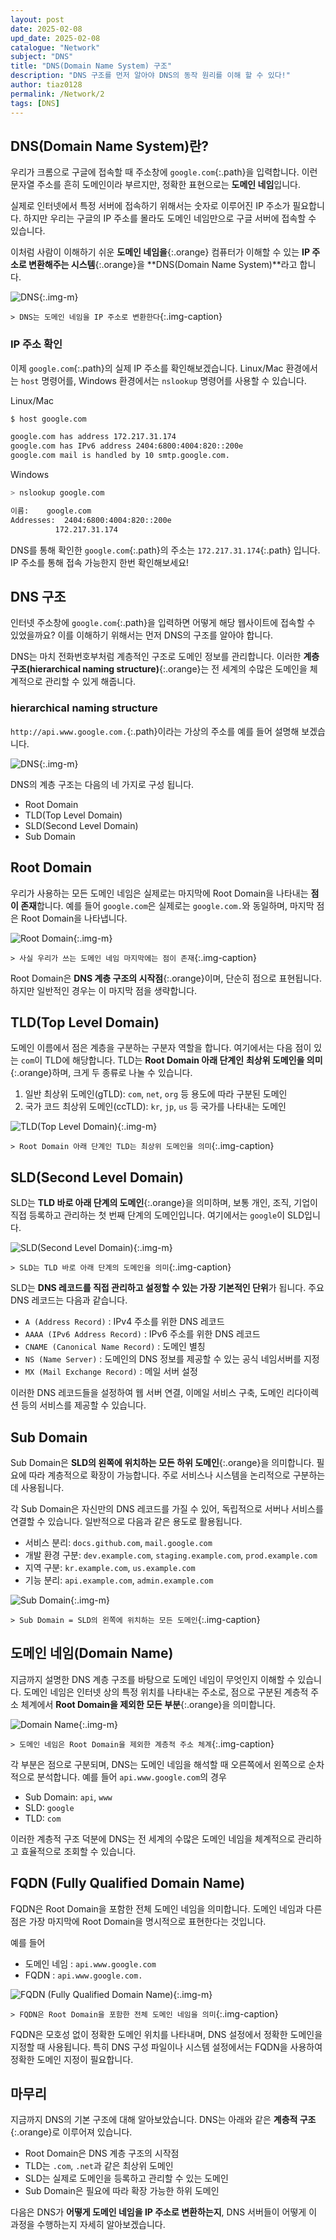 ```yaml
---
layout: post
date: 2025-02-08
upd_date: 2025-02-08
catalogue: "Network"
subject: "DNS"
title: "DNS(Domain Name System) 구조"
description: "DNS 구조를 먼저 알아야 DNS의 동작 원리를 이해 할 수 있다!"
author: tiaz0128
permalink: /Network/2
tags: [DNS]
---
```


## DNS(Domain Name System)란?

우리가 크롬으로 구글에 접속할 때 주소창에 `google.com`{:.path}을 입력합니다. 이런 문자열 주소를 흔히 도메인이라 부르지만, 정확한 표현으로는 **도메인 네임**입니다.

실제로 인터넷에서 특정 서버에 접속하기 위해서는 숫자로 이루어진 IP 주소가 필요합니다. 하지만 우리는 구글의 IP 주소를 몰라도 도메인 네임만으로 구글 서버에 접속할 수 있습니다.

이처럼 사람이 이해하기 쉬운 **도메인 네임을**{:.orange} 컴퓨터가 이해할 수 있는 **IP 주소로 변환해주는 시스템**{:.orange}을 **DNS(Domain Name System)**라고 합니다.

![DNS](/assets/img/content/Network/002/001.png){:.img-m}

`> DNS는 도메인 네임을 IP 주소로 변환한다`{:.img-caption}

### IP 주소 확인

이제 `google.com`{:.path}의 실제 IP 주소를 확인해보겠습니다. Linux/Mac 환경에서는 `host` 명령어를, Windows 환경에서는 `nslookup` 명령어를 사용할 수 있습니다.

<div class="file-name">Linux/Mac</div>

```bash
$ host google.com
```

```bash
google.com has address 172.217.31.174
google.com has IPv6 address 2404:6800:4004:820::200e
google.com mail is handled by 10 smtp.google.com.
```

<div class="file-name">Windows</div>

```bash
> nslookup google.com
```

```bash
이름:    google.com
Addresses:  2404:6800:4004:820::200e
          172.217.31.174
```

DNS를 통해 확인한 `google.com`{:.path}의 주소는 `172.217.31.174`{:.path} 입니다. IP 주소를 통해 접속 가능한지 한번 확인해보세요!

## DNS 구조

인터넷 주소창에 `google.com`{:.path}을 입력하면 어떻게 해당 웹사이트에 접속할 수 있었을까요? 이를 이해하기 위해서는 먼저 DNS의 구조를 알아야 합니다.

DNS는 마치 전화번호부처럼 계층적인 구조로 도메인 정보를 관리합니다. 이러한 **계층 구조(hierarchical naming structure)**{:.orange}는 전 세계의 수많은 도메인을 체계적으로 관리할 수 있게 해줍니다.

### hierarchical naming structure

`http://api.www.google.com.`{:.path}이라는 가상의 주소를 예를 들어 설명해 보겠습니다.

![DNS](/assets/img/content/Network/002/003.png){:.img-m}

DNS의 계층 구조는 다음의 네 가지로 구성 됩니다.

- Root Domain
- TLD(Top Level Domain)
- SLD(Second Level Domain)
- Sub Domain

## Root Domain

우리가 사용하는 모든 도메인 네임은 실제로는 마지막에 Root Domain을 나타내는 **점이 존재**합니다. 예를 들어 `google.com`은 실제로는 `google.com.`와 동일하며, 마지막 점은 Root Domain을 나타냅니다.

![Root Domain](/assets/img/content/Network/002/004.png){:.img-m}

`> 사실 우리가 쓰는 도메인 네임 마지막에는 점이 존재`{:.img-caption}

Root Domain은 **DNS 계층 구조의 시작점**{:.orange}이며, 단순히 점으로 표현됩니다. 하지만 일반적인 경우는 이 마지막 점을 생략합니다.

## TLD(Top Level Domain)

도메인 이름에서 점은 계층을 구분하는 구분자 역할을 합니다. 여기에서는 다음 점이 있는 `com`이 TLD에 해당합니다. TLD는 **Root Domain 아래 단계인** **최상위 도메인을 의미**{:.orange}하며, 크게 두 종류로 나눌 수 있습니다.

1. 일반 최상위 도메인(gTLD): `com`, `net`, `org` 등 용도에 따라 구분된 도메인
2. 국가 코드 최상위 도메인(ccTLD): `kr`, `jp`, `us` 등 국가를 나타내는 도메인

![TLD(Top Level Domain)](/assets/img/content/Network/002/005.png){:.img-m}

`> Root Domain 아래 단계인 TLD는 최상위 도메인을 의미`{:.img-caption}

## SLD(Second Level Domain)

SLD는 **TLD 바로 아래 단계의 도메인**{:.orange}을 의미하며, 보통 개인, 조직, 기업이 직접 등록하고 관리하는 첫 번째 단계의 도메인입니다. 여기에서는 `google`이 SLD입니다.

![SLD(Second Level Domain)](/assets/img/content/Network/002/006.png){:.img-m}

`> SLD는 TLD 바로 아래 단계의 도메인을 의미`{:.img-caption}

SLD는 **DNS 레코드를 직접 관리하고 설정할 수 있는 가장 기본적인 단위**가 됩니다. 주요 DNS 레코드는 다음과 같습니다.

- `A (Address Record)` : IPv4 주소를 위한 DNS 레코드
- `AAAA (IPv6 Address Record)` : IPv6 주소를 위한 DNS 레코드
- `CNAME (Canonical Name Record)` : 도메인 별칭
- `NS (Name Server)` : 도메인의 DNS 정보를 제공할 수 있는 공식 네임서버를 지정
- `MX (Mail Exchange Record)` : 메일 서버 설정

이러한 DNS 레코드들을 설정하여 웹 서버 연결, 이메일 서비스 구축, 도메인 리다이렉션 등의 서비스를 제공할 수 있습니다.

## Sub Domain

Sub Domain은 **SLD의 왼쪽에 위치하는 모든 하위 도메인**{:.orange}을 의미합니다. 필요에 따라 계층적으로 확장이 가능합니다. 주로 서비스나 시스템을 논리적으로 구분하는데 사용됩니다.

각 Sub Domain은 자신만의 DNS 레코드를 가질 수 있어, 독립적으로 서버나 서비스를 연결할 수 있습니다. 일반적으로 다음과 같은 용도로 활용됩니다.

- 서비스 분리: `docs.github.com`, `mail.google.com`
- 개발 환경 구분: `dev.example.com`, `staging.example.com`, `prod.example.com`
- 지역 구분: `kr.example.com`, `us.example.com`
- 기능 분리: `api.example.com`, `admin.example.com`

![Sub Domain](/assets/img/content/Network/002/007.png){:.img-m}

`> Sub Domain = SLD의 왼쪽에 위치하는 모든 도메인`{:.img-caption}

## 도메인 네임(Domain Name)

지금까지 설명한 DNS 계층 구조를 바탕으로 도메인 네임이 무엇인지 이해할 수 있습니다. 도메인 네임은 인터넷 상의 특정 위치를 나타내는 주소로, 점으로 구분된 계층적 주소 체계에서 **Root Domain을 제외한 모든 부분**{:.orange}을 의미합니다.

![Domain Name](/assets/img/content/Network/002/008.png){:.img-m}

`> 도메인 네임은 Root Domain을 제외한 계층적 주소 체계`{:.img-caption}

각 부분은 점으로 구분되며, DNS는 도메인 네임을 해석할 때 오른쪽에서 왼쪽으로 순차적으로 분석합니다. 예를 들어 `api.www.google.com`의 경우

- Sub Domain: `api`, `www`
- SLD: `google`
- TLD: `com`

이러한 계층적 구조 덕분에 DNS는 전 세계의 수많은 도메인 네임을 체계적으로 관리하고 효율적으로 조회할 수 있습니다.

## FQDN (Fully Qualified Domain Name)

FQDN은 Root Domain을 포함한 전체 도메인 네임을 의미합니다. 도메인 네임과 다른 점은 가장 마지막에 Root Domain을 명시적으로 표현한다는 것입니다.

예를 들어

- 도메인 네임 : `api.www.google.com`
- FQDN : `api.www.google.com.`

![FQDN (Fully Qualified Domain Name)](/assets/img/content/Network/002/009.png){:.img-m}

`> FQDN은 Root Domain을 포함한 전체 도메인 네임을 의미`{:.img-caption}

FQDN은 모호성 없이 정확한 도메인 위치를 나타내며, DNS 설정에서 정확한 도메인을 지정할 때 사용됩니다. 특히 DNS 구성 파일이나 시스템 설정에서는 FQDN을 사용하여 정확한 도메인 지정이 필요합니다.

## 마무리

지금까지 DNS의 기본 구조에 대해 알아보았습니다. DNS는 아래와 같은 **계층적 구조**{:.orange}로 이루어져 있습니다.

- Root Domain은 DNS 계층 구조의 시작점
- TLD는 `.com`, `.net`과 같은 최상위 도메인
- SLD는 실제로 도메인을 등록하고 관리할 수 있는 도메인
- Sub Domain은 필요에 따라 확장 가능한 하위 도메인

다음은 DNS가 **어떻게 도메인 네임을 IP 주소로 변환하는지**, DNS 서버들이 어떻게 이 과정을 수행하는지 자세히 알아보겠습니다.
